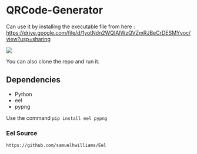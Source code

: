 # QRCode-Generator

Can use it by installing the executable file from here : https://drive.google.com/file/d/1yotNdn2WQIAIWzQVZmRJBeCrDESMYyoc/view?usp=sharing

<img src="https://github.com/settingsingh/QRCode-Generator/blob/master/AppUI.PNG">

You can also clone the repo and run it.

## Dependencies


* Python
 * eel
 * pypng
 
Use the command ```pip install eel pypng```


### Eel Source
```https://github.com/samuelhwilliams/Eel```

